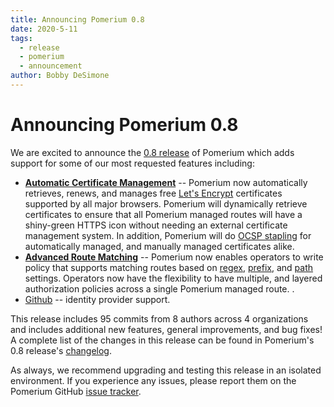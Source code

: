 ```yaml
---
title: Announcing Pomerium 0.8
date: 2020-5-11
tags:
  - release
  - pomerium
  - announcement
author: Bobby DeSimone
---
```


# Announcing Pomerium 0.8

We are excited to announce the [0.8 release] of Pomerium which adds support for some of our most requested features including:

- [**Automatic Certificate Management**] -- Pomerium now automatically retrieves, renews, and manages free [Let's Encrypt] certificates supported by all major browsers. Pomerium will dynamically retrieve certificates to ensure that all Pomerium managed routes will have a shiny-green HTTPS icon without needing an external certificate management system. In addition, Pomerium will do [OCSP stapling](https://en.wikipedia.org/wiki/OCSP_stapling) for automatically managed, and manually managed certificates alike.
- [**Advanced Route Matching**] -- Pomerium now enables operators to write policy that supports matching routes based on [regex], [prefix], and [path] settings. Operators now have the flexibility to have multiple, and layered authorization policies across a single Pomerium managed route. .
- [Github] -- identity provider support.

This release includes 95 commits from 8 authors across 4 organizations and includes additional new features, general improvements, and bug fixes! A complete list of the changes in this release can be found in Pomerium's 0.8 release's [changelog].

As always, we recommend upgrading and testing this release in an isolated environment. If you experience any issues, please report them on the Pomerium GitHub [issue tracker].

<SimpleNewsletter/>

[**advanced route matching**]: ../configuration/readme.md#policy
[**automatic certificate management**]: ../docs/reference/certificates.md#per-route-automatic-certificates
[0.8 release]: https://github.com/pomerium/pomerium/releases/tag/v8.0.0
[changelog]: ../docs/CHANGELOG.md
[github]: ../docs/identity-providers/github.md
[issue tracker]: https://github.com/pomerium/pomerium/issues
[let's encrypt]: https://letsencrypt.org/
[path]: ../configuration/readme.md#path
[prefix]: ../configuration/readme.md#prefix
[regex]: ../configuration/readme.md#regex
